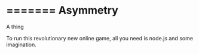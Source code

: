 =======
Asymmetry
=========

A thing

To run this revolutionary new online game, all you need is node.js and some imagination. 
